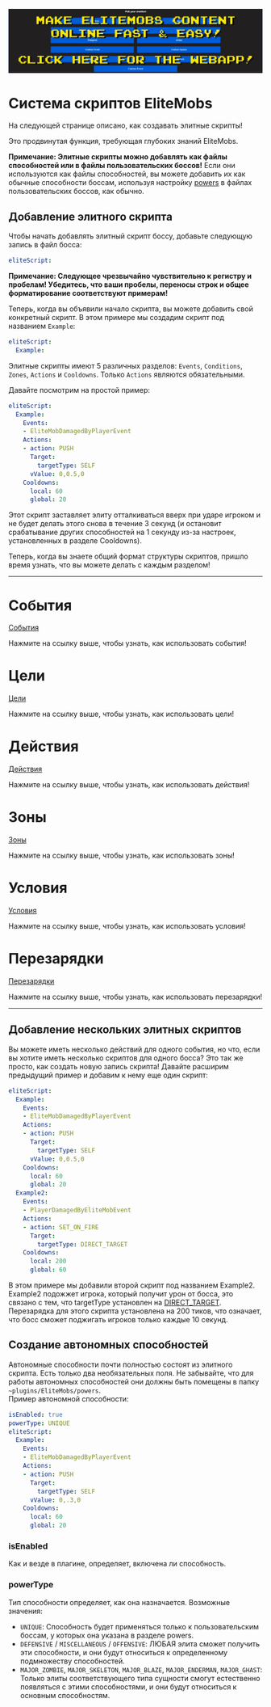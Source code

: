 [![webapp_banner.jpg](../../../img/wiki/webapp_banner.jpg)](https://magmaguy.com/webapp/webapp.html)

# Система скриптов EliteMobs

На следующей странице описано, как создавать элитные скрипты!

Это продвинутая функция, требующая глубоких знаний EliteMobs.

**Примечание: Элитные скрипты можно добавлять как файлы способностей или в файлы пользовательских боссов!** Если они используются как файлы способностей, вы можете добавить их как обычные способности боссам, используя настройку [powers](ru/elitemobs/creating_bosses.md&section=powers) в файлах пользовательских боссов, как обычно.

## Добавление элитного скрипта

Чтобы начать добавлять элитный скрипт боссу, добавьте следующую запись в файл босса:

```yml
eliteScript:
```

**Примечание: Следующее чрезвычайно чувствительно к регистру и пробелам! Убедитесь, что ваши пробелы, переносы строк и общее форматирование соответствуют примерам!**

Теперь, когда вы объявили начало скрипта, вы можете добавить свой конкретный скрипт. В этом примере мы создадим скрипт под названием `Example`:

```yml
eliteScript:
  Example:
```

Элитные скрипты имеют 5 различных разделов: `Events`, `Conditions`, `Zones`, `Actions` и `Cooldowns`. Только `Actions` являются обязательными.

Давайте посмотрим на простой пример:

```yml
eliteScript:
  Example:
    Events:
    - EliteMobDamagedByPlayerEvent
    Actions:
    - action: PUSH
      Target:
        targetType: SELF
      vValue: 0,0.5,0
    Cooldowns:
      local: 60
      global: 20
```

Этот скрипт заставляет элиту отталкиваться вверх при ударе игроком и не будет делать этого снова в течение 3 секунд (и остановит срабатывание других способностей на 1 секунду из-за настроек, установленных в разделе Cooldowns).

Теперь, когда вы знаете общий формат структуры скриптов, пришло время узнать, что вы можете делать с каждым разделом!

----

# События

[События](ru/elitemobs/elitescript_events.md)

Нажмите на ссылку выше, чтобы узнать, как использовать события!

# Цели

[Цели](ru/elitemobs/elitescript_targets.md)

Нажмите на ссылку выше, чтобы узнать, как использовать цели!

# Действия

[Действия](ru/elitemobs/elitescript_actions.md)

Нажмите на ссылку выше, чтобы узнать, как использовать действия!

# Зоны

[Зоны](ru/elitemobs/elitescript_zones.md)

Нажмите на ссылку выше, чтобы узнать, как использовать зоны!

# Условия

[Условия](ru/elitemobs/elitescript_conditions.md)

Нажмите на ссылку выше, чтобы узнать, как использовать условия!

# Перезарядки

[Перезарядки](ru/elitemobs/elitescript_cooldowns.md)

Нажмите на ссылку выше, чтобы узнать, как использовать перезарядки!

----

## Добавление нескольких элитных скриптов

Вы можете иметь несколько действий для одного события, но что, если вы хотите иметь несколько скриптов для одного босса? Это так же просто, как создать новую запись скрипта! Давайте расширим предыдущий пример и добавим к нему еще один скрипт:

```yml
eliteScript:
  Example:
    Events:
    - EliteMobDamagedByPlayerEvent
    Actions:
    - action: PUSH
      Target:
        targetType: SELF
      vValue: 0,0.5,0
    Cooldowns:
      local: 60
      global: 20
  Example2:
    Events:
    - PlayerDamagedByEliteMobEvent
    Actions:
    - action: SET_ON_FIRE
      Target:
        targetType: DIRECT_TARGET
    Cooldowns:
      local: 200
      global: 60
```
В этом примере мы добавили второй скрипт под названием Example2. Example2 подожжет игрока, который получит урон от босса, это связано с тем, что targetType установлен на [DIRECT_TARGET](ru/elitemobs/elitescript_targets.md&section=target-types). </br>Перезарядка для этого скрипта установлена на 200 тиков, что означает, что босс сможет поджигать игроков только каждые 10 секунд.

## Создание автономных способностей

Автономные способности почти полностью состоят из элитного скрипта. Есть только два необязательных поля. Не забывайте, что для работы автономных способностей они должны быть помещены в папку `~plugins/EliteMobs/powers`. </br>Пример автономной способности:

```yml
isEnabled: true
powerType: UNIQUE
eliteScript:
  Example:
    Events:
    - EliteMobDamagedByPlayerEvent
    Actions:
    - action: PUSH
      Target:
        targetType: SELF
      vValue: 0,.3,0
    Cooldowns:
      local: 60
      global: 20
```

### isEnabled

Как и везде в плагине, определяет, включена ли способность.

### powerType

Тип способности определяет, как она назначается. Возможные значения:

- `UNIQUE`: Способность будет применяться только к пользовательским боссам, у которых она указана в разделе powers.
- `DEFENSIVE` / `MISCELLANEOUS` / `OFFENSIVE`: ЛЮБАЯ элита сможет получить эти способности, и они будут относиться к определенному подмножеству способностей.
- `MAJOR_ZOMBIE`, `MAJOR_SKELETON`, `MAJOR_BLAZE`, `MAJOR_ENDERMAN`, `MAJOR_GHAST`: Только элиты соответствующего типа сущности смогут естественно появляться с этими способностями, и они будут относиться к основным способностям.